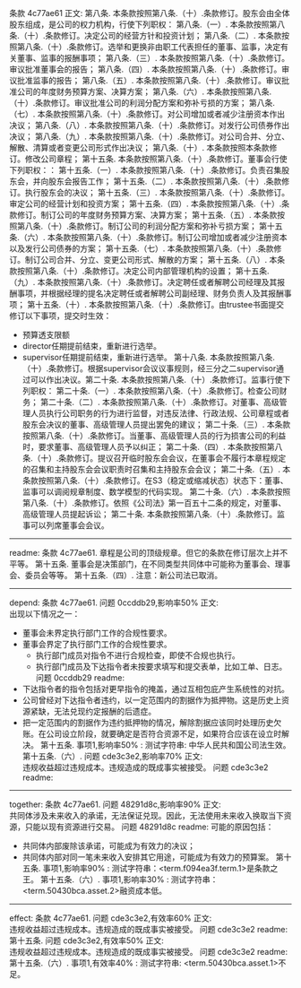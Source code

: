 条款 4c77ae61 正文:
第八条. 本条款按照第八条.（十）.条款修订。股东会由全体股东组成，是公司的权力机构，行使下列职权：
第八条.（一）. 本条款按照第八条.（十）.条款修订。决定公司的经营方针和投资计划；
第八条.（二）. 本条款按照第八条.（十）.条款修订。选举和更换非由职工代表担任的董事、监事，决定有关董事、监事的报酬事项；
第八条.（三）. 本条款按照第八条.（十）.条款修订。审议批准董事会的报告；
第八条.（四）. 本条款按照第八条.（十）.条款修订。审议批准监事的报告；
第八条.（五）. 本条款按照第八条.（十）.条款修订。审议批准公司的年度财务预算方案、决算方案；
第八条.（六）. 本条款按照第八条.（十）.条款修订。审议批准公司的利润分配方案和弥补亏损的方案；
第八条.（七）. 本条款按照第八条.（十）.条款修订。对公司增加或者减少注册资本作出决议；
第八条.（八）. 本条款按照第八条.（十）.条款修订。对发行公司债券作出决议；
第八条.（九）. 本条款按照第八条.（十）.条款修订。对公司合并、分立、解散、清算或者变更公司形式作出决议；
第八条.（十）. 本条款按照本条款修订。修改公司章程；
第十五条. 本条款按照第八条.（十）.条款修订。董事会行使下列职权：：
第十五条.（一）. 本条款按照第八条.（十）.条款修订。负责召集股东会，并向股东会报告工作；
第十五条.（二）. 本条款按照第八条.（十）.条款修订。执行股东会的决议；
第十五条.（三）. 本条款按照第八条.（十）.条款修订。审定公司的经营计划和投资方案；
第十五条.（四）. 本条款按照第八条.（十）.条款修订。制订公司的年度财务预算方案、决算方案；
第十五条.（五）. 本条款按照第八条.（十）.条款修订。制订公司的利润分配方案和弥补亏损方案；
第十五条.（六）. 本条款按照第八条.（十）.条款修订。制订公司增加或者减少注册资本以及发行公司债券的方案；
第十五条.（七）. 本条款按照第八条.（十）.条款修订。制订公司合并、分立、变更公司形式、解散的方案；
第十五条.（八）. 本条款按照第八条.（十）.条款修订。决定公司内部管理机构的设置；
第十五条.（九）. 本条款按照第八条.（十）.条款修订。决定聘任或者解聘公司经理及其报酬事项，并根据经理的提名决定聘任或者解聘公司副经理、财务负责人及其报酬事项；
第十五条.（十）. 本条款按照第八条.（十）.条款修订。由trustee书面提交修订以下事项，提交时生效：
- 预算透支限额
- director任期提前结束，重新进行选举。
- supervisor任期提前结束，重新进行选举。
第十八条. 本条款按照第八条.（十）.条款修订。根据supervisor会议议事规则，经三分之二supervisor通过可以作出决议。第二十条. 本条款按照第八条.（十）.条款修订。监事行使下列职权：
第二十条.（一）. 本条款按照第八条.（十）.条款修订。检查公司财务；
第二十条.（二）. 本条款按照第八条.（十）.条款修订。对董事、高级管理人员执行公司职务的行为进行监督，对违反法律、行政法规、公司章程或者股东会决议的董事、高级管理人员提出罢免的建议；
第二十条.（三）. 本条款按照第八条.（十）.条款修订。当董事、高级管理人员的行为损害公司的利益时，要求董事、高级管理人员予以纠正；
第二十条.（四）. 本条款按照第八条.（十）.条款修订。提议召开临时股东会会议，在董事会不履行本章程规定的召集和主持股东会会议职责时召集和主持股东会会议；
第二十条.（五）. 本条款按照第八条.（十）.条款修订。在S3（稳定或缩减状态）状态下：董事、监事可以调阅规章制度、数学模型的代码实现。
第二十条.（六）. 本条款按照第八条.（十）.条款修订。依照《公司法》第一百五十二条的规定，对董事、高级管理人员提起诉讼； 
第二十条. 本条款按照第八条.（十）.条款修订。监事可以列席董事会会议。

---
readme:
条款 4c77ae61. 章程是公司的顶级规章。但它的条款在修订层次上并不平等。
第十五条. 董事会是决策部门，在不同类型共同体中可能称为董事会、理事会、委员会等等。
第十五条.（四）. 注意：新公司法已取消。

---
depend:
条款 4c77ae61.
问题 0ccddb29,影响率50% 正文:  
出现以下情况之一：
- 董事会未界定执行部门工作的合规性要求。
- 董事会界定了执行部门工作的合规性要求。
  - 执行部门成员对指令不进行合规检查，即使不合规也执行。
  - 执行部门成员及下达指令者未按要求填写和提交表单，比如工单、日志。
问题 0ccddb29 readme:
- 下达指令者的指令包括对更早指令的掩盖，通过互相包庇产生系统性的对抗。
- 公司曾经对下达指令者违约，以一定范围内的割据作为抵押物。这是历史上资源紧缺，无法兑现约定报酬的后遗症。
- 把一定范围内的割据作为违约抵押物的情况，解除割据应该同时处理历史欠账。在公司设立阶段，就要确定是否符合资源不足，如果符合应该在设立时解决。
第十五条.
事项1,影响率50% :
测试字符串: 中华人民共和国公司法生效。
第十五条.（六）.
问题 cde3c3e2,影响率70% 正文:  
违规收益超过违规成本。违规造成的既成事实被接受。
问题 cde3c3e2 readme:

---
together:
条款 4c77ae61.
问题 48291d8c,影响率90% 正文:  
共同体涉及未来收入的承诺，无法保证兑现。因此，无法使用未来收入换取当下资源，只能以现有资源进行交易。
问题 48291d8c readme:
可能的原因包括：
  - 共同体内部废除该承诺，可能成为有效力的决议；
  - 共同体内部对同一笔未来收入安排其它用途，可能成为有效力的预算案。
第十五条.
事项1,影响率90% :
测试字符串：<term.f094ea3f.term.1>是条款之王。
第十五条.（六）.
事项1,影响率30% :
测试字符串：<term.50430bca.asset.2>融资成本低。

---
effect:
条款 4c77ae61.
问题 cde3c3e2,有效率60% 正文:  
违规收益超过违规成本。违规造成的既成事实被接受。
问题 cde3c3e2 readme:
第十五条.
问题 cde3c3e2,有效率50% 正文:  
违规收益超过违规成本。违规造成的既成事实被接受。
问题 cde3c3e2 readme:
第十五条.（六）.
事项1,有效率40% :
测试字符串: <term.50430bca.asset.1>不足。
